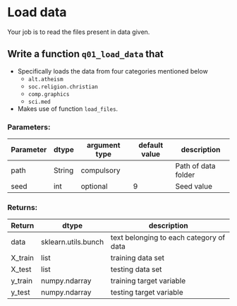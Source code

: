 # Load data 

Your job is to read the files present in data given.

## Write a function `q01_load_data` that 
- Specifically loads the data from four categories mentioned below
    - `alt.atheism`
    - `soc.religion.christian`
    - `comp.graphics` 
    - `sci.med`
-  Makes use of function `load_files`.  

### Parameters:

| Parameter | dtype | argument type | default value | description |
| --- | --- | --- | --- | --- | 
| path | String | compulsory |  | Path of data folder |
| seed | int | optional | 9 | Seed value |



### Returns:

| Return | dtype | description |
| --- | --- | --- | 
| data | sklearn.utils.bunch | text belonging to each category of data |
| X_train | list | training data set |
| X_test | list | testing data set |
| y_train | numpy.ndarray |training target variable|
| y_test | numpy.ndarray  |testing target variable |
